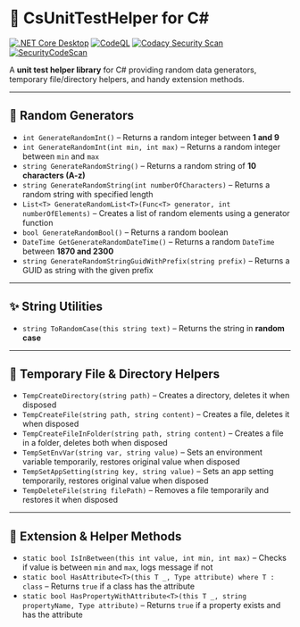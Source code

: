 # 🧪 CsUnitTestHelper for C#

[![.NET Core Desktop](https://github.com/deBabbbe/CsUnitTestHelper/actions/workflows/dotnet-desktop.yml/badge.svg)](https://github.com/deBabbbe/CsUnitTestHelper/actions/workflows/dotnet-desktop.yml)
[![CodeQL](https://github.com/deBabbbe/CsUnitTestHelper/actions/workflows/codeql.yml/badge.svg)](https://github.com/deBabbbe/CsUnitTestHelper/actions/workflows/codeql.yml)
[![Codacy Security Scan](https://github.com/deBabbbe/CsUnitTestHelper/actions/workflows/codacy.yml/badge.svg)](https://github.com/deBabbbe/CsUnitTestHelper/actions/workflows/codacy.yml)
[![SecurityCodeScan](https://github.com/deBabbbe/CsUnitTestHelper/actions/workflows/securitycodescan.yml/badge.svg)](https://github.com/deBabbbe/CsUnitTestHelper/actions/workflows/securitycodescan.yml)

A **unit test helper library** for C# providing random data generators, temporary file/directory helpers, and handy extension methods.

---

## 🎲 Random Generators

- `int GenerateRandomInt()` – Returns a random integer between **1 and 9**  
- `int GenerateRandomInt(int min, int max)` – Returns a random integer between `min` and `max`  
- `string GenerateRandomString()` – Returns a random string of **10 characters (A-z)**  
- `string GenerateRandomString(int numberOfCharacters)` – Returns a random string with specified length  
- `List<T> GenerateRandomList<T>(Func<T> generator, int numberOfElements)` – Creates a list of random elements using a generator function  
- `bool GenerateRandomBool()` – Returns a random boolean  
- `DateTime GetGenerateRandomDateTime()` – Returns a random `DateTime` between **1870 and 2300**  
- `string GenerateRandomStringGuidWithPrefix(string prefix)` – Returns a GUID as string with the given prefix  

---

## ✨ String Utilities

- `string ToRandomCase(this string text)` – Returns the string in **random case**

---

## 📁 Temporary File & Directory Helpers

- `TempCreateDirectory(string path)` – Creates a directory, deletes it when disposed  
- `TempCreateFile(string path, string content)` – Creates a file, deletes it when disposed  
- `TempCreateFileInFolder(string path, string content)` – Creates a file in a folder, deletes both when disposed  
- `TempSetEnvVar(string var, string value)` – Sets an environment variable temporarily, restores original value when disposed  
- `TempSetAppSetting(string key, string value)` – Sets an app setting temporarily, restores original value when disposed  
- `TempDeleteFile(string filePath)` – Removes a file temporarily and restores it when disposed  

---

## 🔎 Extension & Helper Methods

- `static bool IsInBetween(this int value, int min, int max)` – Checks if value is between `min` and `max`, logs message if not  
- `static bool HasAttribute<T>(this T _, Type attribute) where T : class` – Returns `true` if a class has the attribute  
- `static bool HasPropertyWithAttribute<T>(this T _, string propertyName, Type attribute)` – Returns `true` if a property exists and has the attribute